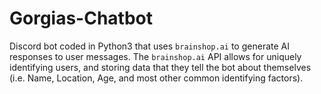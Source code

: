 # Gorgias-Chatbot
Discord bot coded in Python3 that uses `brainshop.ai` to generate AI responses to user messages.
The `brainshop.ai` API allows for uniquely identifying users, and storing data that they tell the bot about themselves (i.e. Name, Location, Age, and most other common identifying factors).
